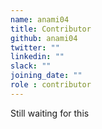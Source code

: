```yaml
---
name: anami04
title: Contributor
github: anami04
twitter: ""
linkedin: ""
slack: ""
joining_date: ""
role : contributor
---
```


Still waiting for this
